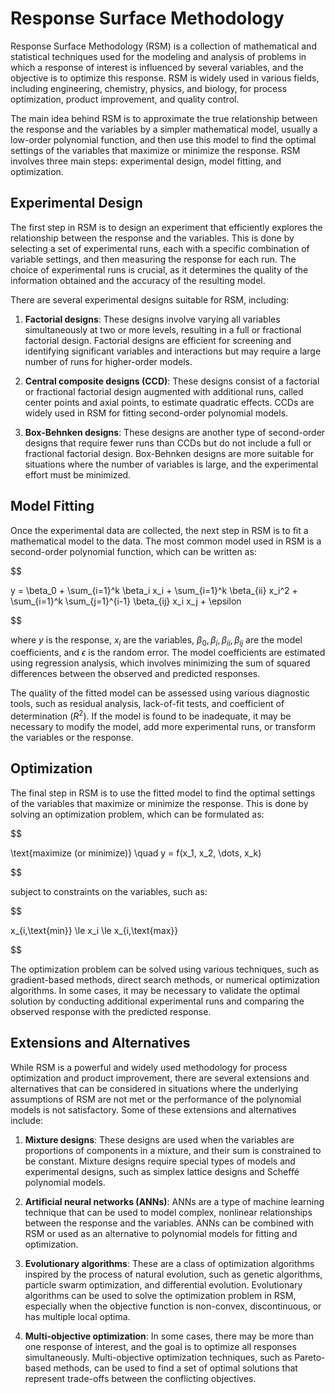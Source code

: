 # Response Surface Methodology

Response Surface Methodology (RSM) is a collection of mathematical and statistical techniques used for the modeling and analysis of problems in which a response of interest is influenced by several variables, and the objective is to optimize this response. RSM is widely used in various fields, including engineering, chemistry, physics, and biology, for process optimization, product improvement, and quality control.

The main idea behind RSM is to approximate the true relationship between the response and the variables by a simpler mathematical model, usually a low-order polynomial function, and then use this model to find the optimal settings of the variables that maximize or minimize the response. RSM involves three main steps: experimental design, model fitting, and optimization.

## Experimental Design

The first step in RSM is to design an experiment that efficiently explores the relationship between the response and the variables. This is done by selecting a set of experimental runs, each with a specific combination of variable settings, and then measuring the response for each run. The choice of experimental runs is crucial, as it determines the quality of the information obtained and the accuracy of the resulting model.

There are several experimental designs suitable for RSM, including:

1. **Factorial designs**: These designs involve varying all variables simultaneously at two or more levels, resulting in a full or fractional factorial design. Factorial designs are efficient for screening and identifying significant variables and interactions but may require a large number of runs for higher-order models.

2. **Central composite designs (CCD)**: These designs consist of a factorial or fractional factorial design augmented with additional runs, called center points and axial points, to estimate quadratic effects. CCDs are widely used in RSM for fitting second-order polynomial models.

3. **Box-Behnken designs**: These designs are another type of second-order designs that require fewer runs than CCDs but do not include a full or fractional factorial design. Box-Behnken designs are more suitable for situations where the number of variables is large, and the experimental effort must be minimized.

## Model Fitting

Once the experimental data are collected, the next step in RSM is to fit a mathematical model to the data. The most common model used in RSM is a second-order polynomial function, which can be written as:


$$

y = \beta_0 + \sum_{i=1}^k \beta_i x_i + \sum_{i=1}^k \beta_{ii} x_i^2 + \sum_{i=1}^k \sum_{j=1}^{i-1} \beta_{ij} x_i x_j + \epsilon

$$


where $y$ is the response, $x_i$ are the variables, $\beta_0, \beta_i, \beta_{ii}, \beta_{ij}$ are the model coefficients, and $\epsilon$ is the random error. The model coefficients are estimated using regression analysis, which involves minimizing the sum of squared differences between the observed and predicted responses.

The quality of the fitted model can be assessed using various diagnostic tools, such as residual analysis, lack-of-fit tests, and coefficient of determination ($R^2$). If the model is found to be inadequate, it may be necessary to modify the model, add more experimental runs, or transform the variables or the response.

## Optimization

The final step in RSM is to use the fitted model to find the optimal settings of the variables that maximize or minimize the response. This is done by solving an optimization problem, which can be formulated as:


$$

\text{maximize (or minimize)} \quad y = f(x_1, x_2, \dots, x_k)

$$


subject to constraints on the variables, such as:


$$

x_{i,\text{min}} \le x_i \le x_{i,\text{max}}

$$


The optimization problem can be solved using various techniques, such as gradient-based methods, direct search methods, or numerical optimization algorithms. In some cases, it may be necessary to validate the optimal solution by conducting additional experimental runs and comparing the observed response with the predicted response.

## Extensions and Alternatives

While RSM is a powerful and widely used methodology for process optimization and product improvement, there are several extensions and alternatives that can be considered in situations where the underlying assumptions of RSM are not met or the performance of the polynomial models is not satisfactory. Some of these extensions and alternatives include:

1. **Mixture designs**: These designs are used when the variables are proportions of components in a mixture, and their sum is constrained to be constant. Mixture designs require special types of models and experimental designs, such as simplex lattice designs and Scheffé polynomial models.

2. **Artificial neural networks (ANNs)**: ANNs are a type of machine learning technique that can be used to model complex, nonlinear relationships between the response and the variables. ANNs can be combined with RSM or used as an alternative to polynomial models for fitting and optimization.

3. **Evolutionary algorithms**: These are a class of optimization algorithms inspired by the process of natural evolution, such as genetic algorithms, particle swarm optimization, and differential evolution. Evolutionary algorithms can be used to solve the optimization problem in RSM, especially when the objective function is non-convex, discontinuous, or has multiple local optima.

4. **Multi-objective optimization**: In some cases, there may be more than one response of interest, and the goal is to optimize all responses simultaneously. Multi-objective optimization techniques, such as Pareto-based methods, can be used to find a set of optimal solutions that represent trade-offs between the conflicting objectives.

